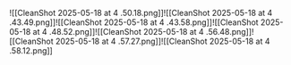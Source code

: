 ![[CleanShot 2025-05-18 at 4 .50.18.png]]![[CleanShot 2025-05-18 at 4 .43.49.png]]![[CleanShot 2025-05-18 at 4 .43.58.png]]![[CleanShot 2025-05-18 at 4 .48.52.png]]![[CleanShot 2025-05-18 at 4 .56.48.png]]![[CleanShot 2025-05-18 at 4 .57.27.png]]![[CleanShot 2025-05-18 at 4 .58.12.png]]